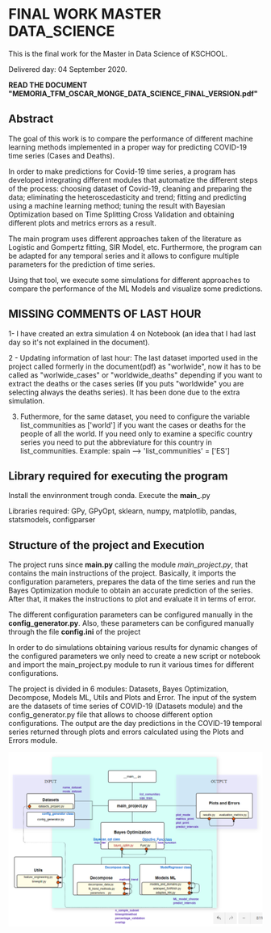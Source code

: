 # FINAL WORK MASTER DATA_SCIENCE 
This is the final work for the Master in Data Science of KSCHOOL.

Delivered day: 04 September 2020.

**READ THE DOCUMENT "MEMORIA_TFM_OSCAR_MONGE_DATA_SCIENCE_FINAL_VERSION.pdf"**


## **Abstract**
 
The goal of this work is to compare the performance of different machine learning methods implemented in a proper way for predicting COVID-19 time series (Cases and Deaths). 

In order to make predictions for Covid-19 time series, a program has developed integrating different modules that automatize the different steps of the process: choosing dataset of Covid-19, cleaning and preparing the data; eliminating the heteroscedasticity and trend; fitting and predicting using a machine learning method; tuning the result with Bayesian Optimization based on Time Splitting Cross Validation and obtaining different plots and metrics errors as a result. 

The main program uses different approaches taken of the literature as Logistic and Gompertz fitting, SIR Model, etc. Furthermore, the program can be adapted for any temporal series and it allows to configure multiple parameters for the prediction of time series. 

Using that tool, we execute some simulations for different approaches to compare the performance of the ML Models and visualize some predictions.  


## **MISSING COMMENTS OF LAST HOUR**

1- I have created an extra simulation 4 on Notebook (an idea that I had last day so it's not explained in the document).

2 - Updating information of last hour: The last dataset imported used in the project called formerly in the document(pdf) as "worlwide", now it has to be called as 
"worlwide_cases" or "worldwide_deaths" depending if you want to extract the deaths or the cases series (If you puts "worldwide" you are selecting always the deaths series). It has been done due to the extra simulation.

3. Futhermore, for the same dataset, you need to configure the variable list_communities as ['world'] if you want the cases or deaths for the people of all the world. If you need only to examine a specific country series you need to put the abbreviature for this country in list_communities. Example: spain --> 'list_communities' = ['ES']

 
 
## **Library required for executing the program**

Install the envinronment trough conda. Execute the __main___.py

Libraries required: GPy, GPyOpt, sklearn, numpy, matplotlib, pandas, statsmodels, configparser 

## **Structure of the project and Execution**

The project runs since **__main__.py** calling the module *main_project.py*, that contains the main instructions of the project. Basically, it imports the configuration parameters, prepares the data of the time series and run the Bayes Optimization module to obtain an accurate prediction of the series. After that, it makes the instructions to plot and evaluate it in terms of error. 

The different configuration parameters can be configured manually in the **config_generator.py**. Also, these parameters can be configured manually through the file **config.ini** of the project

In order to do simulations obtaining various results for dynamic changes of the configured parameters we only need to create a new script or notebook and import the main_project.py module to run it various times for different configurations.

The project is divided in 6 modules: Datasets, Bayes Optimization, Decompose, Models ML, Utils and Plots and Error. The input of the system are the datasets of time series of COVID-19 (Datasets module) and the config_generator.py file that allows to choose different option configurations. The output are the day predictions in the COVID-19 temporal series returned through plots and errors calculated using the Plots and Errors module. 

![PROGRAMM STRUCTURE](https://github.com/OscarMongeVillora/FINAL_WORK_MASTER_DATA_SCIENCE/blob/master/Other_files/ESQUEMA_TFM2.PNG)


